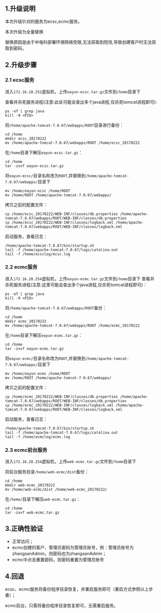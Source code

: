 ## 1.升级说明

本次升级针对的服务为ecsc,ecmc服务。

本次升级为全量替换

替换原因是由于中电科部署环境网络受限,无法获取到短信,导致创建客户时无法获取到密码。


## 2.升级步骤

### 2.1 ecsc服务

进入`172.16.28.252`虚拟机，上传`eayun-ecsc.tar.gz`文件到`/home`目录下


查看并杀死服务进程(注意:此处可能会查出多个java进程,仅杀死tomcat进程即可):


```
ps -ef | grep java
kill -9 <PID>
```


将`/home/apache-tomcat-7.0.67/webapps/ROOT`目录进行备份：


```
cd /home
mkdir ecsc_20170222
mv /home/apache-tomcat-7.0.67/webapps/ROOT /home/ecsc_20170222
```



在`/home`目录下解压`eayun-ecsc.tar.gz`：

```
cd /home
tar -zxvf eayun-ecsc.tar.gz
```

将`eayun-ecsc/`目录名称改为`ROOT`,并替换到`/home/apache-tomcat-7.0.67/webapps/`目录下

```
mv /home/eayun-ecsc /home/ROOT
mv /home/ROOT /home/apache-tomcat-7.0.67/webapps/
```

拷贝之前的配置文件：

```
cp /home/ecsc_20170222/WEB-INF/classes/db.properties /home/apache-tomcat-7.0.67/webapps/ROOT/WEB-INF/classes/db.properties
cp /home/ecsc_20170222/WEB-INF/classes/logback.xml /home/apache-tomcat-7.0.67/webapps/ROOT/WEB-INF/classes/logback.xml
```

启动服务，查看日志：

```
/home/apache-tomcat-7.0.67/bin/startup.sh
tail -f /home/apache-tomcat-7.0.67/logs/catalina.out 
tail -f /home/ecsclog/ecsc.log 
```


### 2.2 ecmc服务

进入`172.16.28.254`虚拟机，上传`eayun-ecmc.tar.gz`文件到`/home`目录下
查看并杀死服务进程(注意:这里可能会查出多个java进程,仅杀死tomcat进程即可)：

```
ps -ef | grep java
kill -9 <PID>
```

将`/home/apache-tomcat-7.0.67/webapps/ROOT`备份：

```
cd /home
mkdir ecmc_20170222
mv /home/apache-tomcat-7.0.67/webapps/ROOT /home/ecmc_20170222
```


在`/home`目录下解压`eayun-ecmc.tar.gz`：

```
cd /home
tar -zxvf eayun-ecmc.tar.gz
```
将`eayun-ecmc/`目录名称改为`ROOT`,并替换到`/home/apache-tomcat-7.0.67/webapps/`目录下

```
mv /home/eayun-ecmc /home/ROOT
mv /home/ROOT /home/apache-tomcat-7.0.67/webapps/
```
拷贝之前的配置文件：

```
cp /home/ecmc_20170222/WEB-INF/classes/db.properties /home/apache-tomcat-7.0.67/webapps/ROOT/WEB-INF/classes/db.properties
cp /home/ecmc_20170222/WEB-INF/classes/logback.xml /home/apache-tomcat-7.0.67/webapps/ROOT/WEB-INF/classes/logback.xml
```

启动服务，查看日志：

```
/home/apache-tomcat-7.0.67/bin/startup.sh
tail -f /home/apache-tomcat-7.0.67/logs/catalina.out 
tail -f /home/ecmclog/ecmc.log 
```
### 2.3 ecmc前台服务
进入`172.16.28.254`虚拟机，上传`web-ecmc.tar.gz`文件到`/home`目录下

将前台服务目录`/home/web-ecmc/dist`备份：

```
cd /home
mkdir web-ecmc_20170222
mv /home/web-ecmc/dist /home/web-ecmc_20170222/
```

在`/home/`目录下解压`web-ecmc.tar.gz`：

```
cd /home
tar -zxvf web-ecmc.tar.gz
```


## 3.正确性验证

* 正常访问；
* ecmc创建的客户，管理员密码为管理员账号，例：管理员账号为zhangsanAdmin，则密码也为zhangsanAdmin；
* ecmc中点击重置密码，则密码重置为管理员账号

## 4.回退
ecsc、ecmc服务将备份程序目录恢复，并重启服务即可（重启方式参照以上步奏）；

ecmc前台，只需将备份程序目录恢复即可，无需重启服务。


